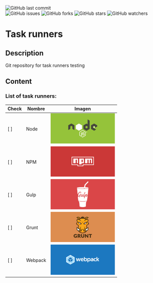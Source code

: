 ![GitHub last commit](https://img.shields.io/github/last-commit/beatrizsmerino/task-runners)   
![GitHub issues](https://img.shields.io/github/issues/beatrizsmerino/task-runners)
![GitHub forks](https://img.shields.io/github/forks/beatrizsmerino/task-runners)
![GitHub stars](https://img.shields.io/github/stars/beatrizsmerino/task-runners)
![GitHub watchers](https://img.shields.io/github/watchers/beatrizsmerino/task-runners)

# Task runners

## Description

Git repository for task runners testing

## Content

### List of task runners:

| Check | Nombre  | Imagen                                                       |
| ----- | ------- | ------------------------------------------------------------ |
| [ ]   | Node    | <img src="doc/assets/node/cover-node.svg" width="200">       |
| [ ]   | NPM     | <img src="doc/assets/npm/cover-npm.svg" width="200">         |
| [ ]   | Gulp    | <img src="doc/assets/gulp/cover-gulp.svg" width="200">       |
| [ ]   | Grunt   | <img src="doc/assets/grunt/cover-grunt.svg" width="200">     |
| [ ]   | Webpack | <img src="doc/assets/webpack/cover-webpack.svg" width="200"> |
